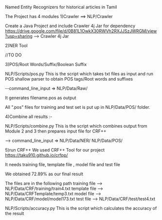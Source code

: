 Named Entity Recognizers for historical articles in Tamil

The Project has 4 modules
1)Crawler  ==> NLP/Crawler

Create a Java Project and include Crawler 4j Jar for dependency
https://drive.google.com/file/d/0B81L1OwkX30RWVh2RXJJSzJWRGM/view?usp=sharing   --> Crawler 4j Jar

2)NER Tool

//TO DO

3)POS/Root Words/Suffix/Boolean Suffix

NLP/Scripts/pos.py
This is the script which takes txt files as input and run POS shallow parser to obtain POS tags/Root words and suffixes

--command_line_input => NLP/Data/Raw/

It generates filename.pos as output

All ".pos" files for training and test set is put up in NLP/Data/POS/ folder.

4)Combine all results :-

NLP/Scripts/combine.py
This is the script which combines output from Module 2 and 3 then prepares input file for CRF++

--> command_line_input => NLP/Data/NER/ NLP/Data/POS/


5)run CRF++
We used CRF++ Tool for our project
https://taku910.github.io/crfpp/

It needs training file, template file , model file and test file

We obtained 72.89% as our final result

The files are in the following path
training file --> NLP/Data/CRF/training/train4.txt
template file --> NLP/Data/CRFTemplate/temp3.txt
model file    --> NLP/Data/CRF/model/model173.txt
test file     --> NLP/Data/CRF/test/test4.txt

NLP/Scripts/accuracy.py
This is the script which calculates the accuracy of the result

